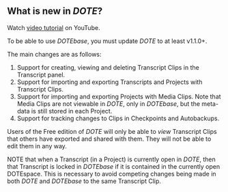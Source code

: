 ## What is new in _DOTE_?

Watch [video tutorial](https://www.youtube.com/watch?v=x_HvKftJsQw) on YouTube.

To be able to use _DOTEbase_, you must update _DOTE_ to at least v1.1.0+.

The main changes are as follows:

1. Support for creating, viewing and deleting Transcript Clips in the Transcript panel.
2. Support for importing and exporting Transcripts and Projects with Transcript Clips.
3. Support for importing and exporting Projects with Media Clips.
Note that Media Clips are not viewable in _DOTE_, only in _DOTEbase_, but the meta-data is still stored in each Project.
4. Support for tracking changes to Clips in Checkpoints and Autobackups.

Users of the Free edition of _DOTE_ will only be able to _view_ Transcript Clips that others have exported and shared with them.
They will not be able to edit them in any way.

NOTE that when a Transcript (in a Project) is currently open in _DOTE_, then that Transcript is locked in _DOTEbase_ if it is contained in the currently open DOTEspace.
This is necessary to avoid competing changes being made in both _DOTE_ and _DOTEbase_ to the same Transcript Clip.
